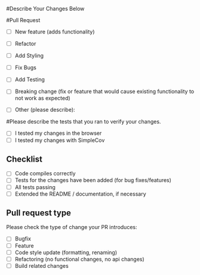 #Describe Your Changes Below

#Pull Request

- [ ] New feature (adds functionality)
- [ ] Refactor
- [ ] Add Styling
- [ ] Fix Bugs
- [ ] Add Testing
- [ ] Breaking change (fix or feature that would cause existing functionality to not work as expected)
- [ ] Other (please describe):


#Please describe the tests that you ran to verify your changes.

- [ ] I tested my changes in the browser
- [ ] I tested my changes with SimpleCov

## Checklist
- [ ] Code compiles correctly
- [ ] Tests for the changes have been added (for bug fixes/features)
- [ ] All tests passing
- [ ] Extended the README / documentation, if necessary

## Pull request type
Please check the type of change your PR introduces:
- [ ] Bugfix
- [ ] Feature
- [ ] Code style update (formatting, renaming)
- [ ] Refactoring (no functional changes, no api changes)
- [ ] Build related changes

